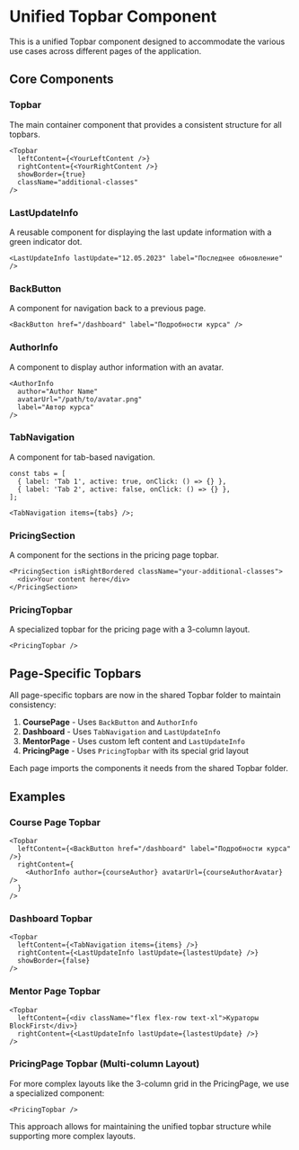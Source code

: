 # Unified Topbar Component

This is a unified Topbar component designed to accommodate the various use cases across different pages of the application.

## Core Components

### Topbar

The main container component that provides a consistent structure for all topbars.

```tsx
<Topbar
  leftContent={<YourLeftContent />}
  rightContent={<YourRightContent />}
  showBorder={true}
  className="additional-classes"
/>
```

### LastUpdateInfo

A reusable component for displaying the last update information with a green indicator dot.

```tsx
<LastUpdateInfo lastUpdate="12.05.2023" label="Последнее обновление" />
```

### BackButton

A component for navigation back to a previous page.

```tsx
<BackButton href="/dashboard" label="Подробности курса" />
```

### AuthorInfo

A component to display author information with an avatar.

```tsx
<AuthorInfo
  author="Author Name"
  avatarUrl="/path/to/avatar.png"
  label="Автор курса"
/>
```

### TabNavigation

A component for tab-based navigation.

```tsx
const tabs = [
  { label: 'Tab 1', active: true, onClick: () => {} },
  { label: 'Tab 2', active: false, onClick: () => {} },
];

<TabNavigation items={tabs} />;
```

### PricingSection

A component for the sections in the pricing page topbar.

```tsx
<PricingSection isRightBordered className="your-additional-classes">
  <div>Your content here</div>
</PricingSection>
```

### PricingTopbar

A specialized topbar for the pricing page with a 3-column layout.

```tsx
<PricingTopbar />
```

## Page-Specific Topbars

All page-specific topbars are now in the shared Topbar folder to maintain consistency:

1. **CoursePage** - Uses `BackButton` and `AuthorInfo`
2. **Dashboard** - Uses `TabNavigation` and `LastUpdateInfo`
3. **MentorPage** - Uses custom left content and `LastUpdateInfo`
4. **PricingPage** - Uses `PricingTopbar` with its special grid layout

Each page imports the components it needs from the shared Topbar folder.

## Examples

### Course Page Topbar

```tsx
<Topbar
  leftContent={<BackButton href="/dashboard" label="Подробности курса" />}
  rightContent={
    <AuthorInfo author={courseAuthor} avatarUrl={courseAuthorAvatar} />
  }
/>
```

### Dashboard Topbar

```tsx
<Topbar
  leftContent={<TabNavigation items={items} />}
  rightContent={<LastUpdateInfo lastUpdate={lastestUpdate} />}
  showBorder={false}
/>
```

### Mentor Page Topbar

```tsx
<Topbar
  leftContent={<div className="flex flex-row text-xl">Кураторы BlockFirst</div>}
  rightContent={<LastUpdateInfo lastUpdate={lastestUpdate} />}
/>
```

### PricingPage Topbar (Multi-column Layout)

For more complex layouts like the 3-column grid in the PricingPage, we use a specialized component:

```tsx
<PricingTopbar />
```

This approach allows for maintaining the unified topbar structure while supporting more complex layouts.
